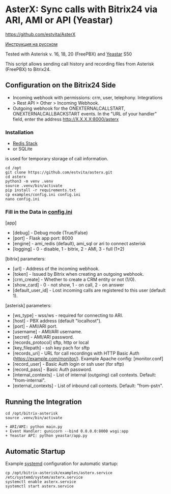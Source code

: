 # AsterX: Sync calls with Bitrix24 via ARI, AMI or API (Yeastar)

https://github.com/estvita/AsterX

[Инструкция на русском](README.ru.md)

Tested with Asterisk v. 16, 18, 20 (FreePBX) and [Yeastar](/yeastar/) S50 

This script allows sending call history and recording files from Asterisk (FreePBX) to Bitrix24.

## Configuration on the Bitrix24 Side
+ Incoming webhook with permissions: crm, user, telephony. Integrations > Rest API > Other > Incoming Webhook.
+ Outgoing webhook for the ONEXTERNALCALLSTART, ONEXTERNALCALLBACKSTART events. In the "URL of your handler" field, enter the address
 http://X.X.X.X:8000/asterx

### Installation

+ [Redis Stack](https://redis.io/docs/latest/operate/oss_and_stack/install/archive/install-stack/) 
+ or SQLite 

is used for temporary storage of call information.


```
cd /opt
git clone https://github.com/estvita/asterx.git
cd asterx
python3 -m venv .venv
source .venv/bin/activate
pip install -r requirements.txt
cp examples/config.ini config.ini
nano config.ini
```

### Fill in the Data in [config.ini](examples/config.ini)

[app]
+ [debug] - Debug mode (True/False)
+ [port] - Flask app port: 8000
+ [engine] - ami_redis (default), ami_sql or ari to connect asterisk
+ [logging] - 0 - disable, 1 - bitrix, 2 - AMI, 3 - full (1+2)

[bitrix] parameters:
+ [url] - Address of the incoming webhook.
+ [token] - Issued by Bitrix when creating an outgoing webhook.
+ [crm_create] - Whether to create a CRM entity or not (1/0).
+ [show_card] -  0 - not show, 1 - on call, 2 - on answer
+ [default_user_id] - Lost incoming calls are registered to this user (default 1).

[asterisk] parameters:
+ [ws_type] - wss/ws - required for connecting to ARI.
+ [host] - PBX address (default "localhost").
+ [port] - AMI/ARI port.
+ [username] - AMI/ARI username.
+ [secret] - AMI/ARI password.
+ [records_protocol] sftp, http or local
+ [key_filepath] - ssh key pach for sftp
+ [records_uri] - URL for call recordings with HTTP Basic Auth (https://example.com/monitor/). Example Apache config: [monitor.conf]
+ [record_user] - Basic Auth login or ssh user (for sftp)
+ [record_pass] - Basic Auth password.
+ [internal_contexts] - List of internal (outgoing) call contexts. Default: "from-internal".
+ [external_contexts] - List of inbound call contexts. Default: "from-pstn".

## Running the Integration

```
cd /opt/bitrix-asterisk
source .venv/bin/activate

+ ARI/AMI: python main.py
+ Event Handler: gunicorn --bind 0.0.0.0:8000 wsgi:app
+ Yeastar API: python yeastar/app.py

```


## Automatic Startup
Example [systemd](/examples/asterx.service) configuration for automatic startup:

```
cp /opt/bitrix-asterisk/examples/asterx.service /etc/systemd/system/asterx.service
systemctl enable asterx.service
systemctl start asterx.service
```
